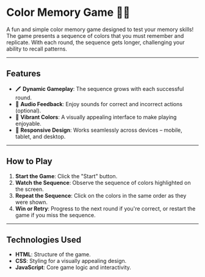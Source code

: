 # Color Memory Game 🎨🧠

A fun and simple color memory game designed to test your memory skills! The game presents a sequence of colors that you must remember and replicate. With each round, the sequence gets longer, challenging your ability to recall patterns.

---

## Features
- 🖍 **Dynamic Gameplay**: The sequence grows with each successful round.
- 🎵 **Audio Feedback**: Enjoy sounds for correct and incorrect actions (optional).
- 🎨 **Vibrant Colors**: A visually appealing interface to make playing enjoyable.
- 📱 **Responsive Design**: Works seamlessly across devices – mobile, tablet, and desktop.

---

## How to Play
1. **Start the Game**: Click the "Start" button.
2. **Watch the Sequence**: Observe the sequence of colors highlighted on the screen.
3. **Repeat the Sequence**: Click on the colors in the same order as they were shown.
4. **Win or Retry**: Progress to the next round if you're correct, or restart the game if you miss the sequence.

---

## Technologies Used
- **HTML**: Structure of the game.
- **CSS**: Styling for a visually appealing design.
- **JavaScript**: Core game logic and interactivity.

